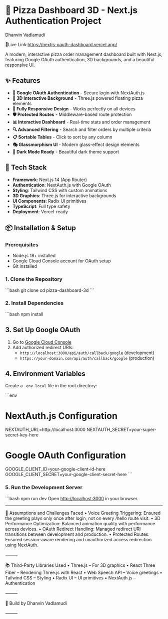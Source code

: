 # 🍕 Pizza Dashboard 3D - Next.js Authentication Project

Dhanvin Vadlamudi 

👾Live Link:https://nextjs-oauth-dashboard.vercel.app/

A modern, interactive pizza order management dashboard built with Next.js, featuring Google OAuth authentication, 3D backgrounds, and a beautiful responsive UI.

## ✨ Features

- **🔐 Google OAuth Authentication** - Secure login with NextAuth.js
- **🎨 3D Interactive Background** - Three.js powered floating pizza elements
- **📱 Fully Responsive Design** - Works perfectly on all devices
- **🛡️ Protected Routes** - Middleware-based route protection
- **📊 Interactive Dashboard** - Real-time stats and order management
- **🔍 Advanced Filtering** - Search and filter orders by multiple criteria
- **📋 Sortable Tables** - Click to sort by any column
- **🎭 Glassmorphism UI** - Modern glass-effect design elements
- **🌙 Dark Mode Ready** - Beautiful dark theme support

## 🚀 Tech Stack

- **Framework**: Next.js 14 (App Router)
- **Authentication**: NextAuth.js with Google OAuth
- **Styling**: Tailwind CSS with custom animations
- **3D Graphics**: Three.js for interactive backgrounds
- **UI Components**: Radix UI primitives
- **TypeScript**: Full type safety
- **Deployment**: Vercel-ready


## 📦 Installation & Setup

### Prerequisites
- Node.js 18+ installed
- Google Cloud Console account for OAuth setup
- Git installed

### 1. Clone the Repository
\`\`\`bash
git clone <your-repo-url>
cd pizza-dashboard-3d
\`\`\`

### 2. Install Dependencies
\`\`\`bash
npm install


## 3. Set Up Google OAuth

1. Go to [Google Cloud Console](https://console.cloud.google.com/)
2. Add authorized redirect URIs:
   - `http://localhost:3000/api/auth/callback/google` (development)
   - `https://your-domain.com/api/auth/callback/google` (production)

## 4. Environment Variables

Create a `.env.local` file in the root directory:

\`\`\`env
# NextAuth.js Configuration
NEXTAUTH_URL=http://localhost:3000
NEXTAUTH_SECRET=your-super-secret-key-here

# Google OAuth Configuration  
GOOGLE_CLIENT_ID=your-google-client-id-here
GOOGLE_CLIENT_SECRET=your-google-client-secret-here
\`\`\`


### 5. Run the Development Server

\`\`\`bash
npm run dev
Open [http://localhost:3000](http://localhost:3000) in your browser.

--------

🧠 Assumptions and Challenges Faced
	•	Voice Greeting Triggering: Ensured the greeting plays only once after login, not on every /hello route visit.
	•	3D Performance Optimization: Balanced animation quality with performance across devices.
	•	OAuth Redirect Handling: Managed redirect URI transitions between development and production.
	•	Protected Routes: Ensured session-aware rendering and unauthorized access redirection using NextAuth.

⸻

📚 Third-Party Libraries Used
	•	Three.js – For 3D graphics
	•	React Three Fiber – Rendering Three.js with React
	•	Web Speech API – Voice greetings
	•	Tailwind CSS – Styling
	•	Radix UI – UI primitives
	•	NextAuth.js – Authentication

⸻

🌟 Build by Dhanvin Vadlamudi

⸻


